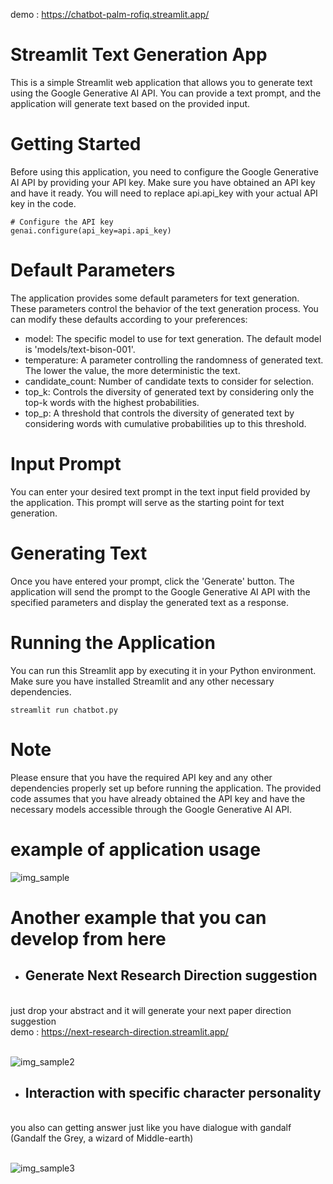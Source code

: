 demo : https://chatbot-palm-rofiq.streamlit.app/

# Streamlit Text Generation App
This is a simple Streamlit web application that allows you to generate text using the Google Generative AI API. You can provide a text prompt, and the application will generate text based on the provided input.

# Getting Started
Before using this application, you need to configure the Google Generative AI API by providing your API key. Make sure you have obtained an API key and have it ready. You will need to replace api.api_key with your actual API key in the code.

    # Configure the API key
    genai.configure(api_key=api.api_key)

# Default Parameters
The application provides some default parameters for text generation. These parameters control the behavior of the text generation process. You can modify these defaults according to your preferences:

- model: The specific model to use for text generation. The default model is 'models/text-bison-001'.
- temperature: A parameter controlling the randomness of generated text. The lower the value, the more deterministic the text.
- candidate_count: Number of candidate texts to consider for selection.
- top_k: Controls the diversity of generated text by considering only the top-k words with the highest probabilities.
- top_p: A threshold that controls the diversity of generated text by considering words with cumulative probabilities up to this threshold.

# Input Prompt
You can enter your desired text prompt in the text input field provided by the application. This prompt will serve as the starting point for text generation.

# Generating Text
Once you have entered your prompt, click the 'Generate' button. The application will send the prompt to the Google Generative AI API with the specified parameters and display the generated text as a response.

# Running the Application
You can run this Streamlit app by executing it in your Python environment. Make sure you have installed Streamlit and any other necessary dependencies.

    streamlit run chatbot.py

# Note
Please ensure that you have the required API key and any other dependencies properly set up before running the application. The provided code assumes that you have already obtained the API key and have the necessary models accessible through the Google Generative AI API.

# example of application usage
![img_sample](https://github.com/MuhammadAinurR/PaLM2-base/blob/main/img/app_sample.png)

# Another example that you can develop from here
- ## Generate Next Research Direction suggestion
<br> just drop your abstract and it will generate your next paper direction suggestion
<br> demo : https://next-research-direction.streamlit.app/

<br> ![img_sample2](https://github.com/MuhammadAinurR/PaLM2-base/blob/main/img/app_sample2.png)

- ## Interaction with specific character personality
<br> you also can getting answer just like you have dialogue with gandalf (Gandalf the Grey, a wizard of Middle-earth)

<br> ![img_sample3](https://github.com/MuhammadAinurR/PaLM2-base/blob/main/img/app_sample3.png)
